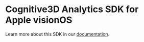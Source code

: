# Cognitive3D Analytics SDK for Apple visionOS

Learn more about this SDK in our [documentation](https://docs.cognitive3d.com/apple/get-started/).
